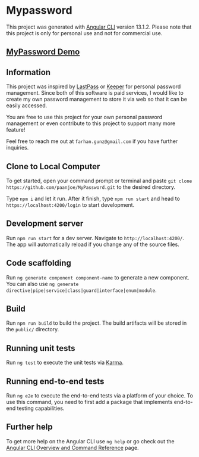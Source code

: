 # Mypassword

This project was generated with [Angular CLI](https://github.com/angular/angular-cli) version 13.1.2.
Please note that this project is only for personal use and not for commercial use.

## [MyPassword Demo](https://mypassword-e16e8.web.app/login)


## Information
This project was inspired by [LastPass](https://www.lastpass.com/) or [Keeper](https://www.keepersecurity.com/) for personal password management. Since both of this software is paid services, I would like to create my own password management to store it via web so that it can be easily accessed.

You are free to use this project for your own personal password management or even contribute to this project to support many more feature!

Feel free to reach me out at `farhan.gunz@gmail.com` if you have further inquiries.

## Clone to Local Computer
To get started, open your command prompt or terminal and paste `git clone https://github.com/paanjoe/MyPassword.git` to the desired directory.

Type `npm i` and let it run. After it finish, type `npm run start` and head to `https://localhost:4200/login` to start development.

## Development server

Run `npm run start` for a dev server. Navigate to `http://localhost:4200/`. The app will automatically reload if you change any of the source files.

## Code scaffolding

Run `ng generate component component-name` to generate a new component. You can also use `ng generate directive|pipe|service|class|guard|interface|enum|module`.

## Build

Run `npm run build` to build the project. The build artifacts will be stored in the `public/` directory.

## Running unit tests

Run `ng test` to execute the unit tests via [Karma](https://karma-runner.github.io).

## Running end-to-end tests

Run `ng e2e` to execute the end-to-end tests via a platform of your choice. To use this command, you need to first add a package that implements end-to-end testing capabilities.

## Further help

To get more help on the Angular CLI use `ng help` or go check out the [Angular CLI Overview and Command Reference](https://angular.io/cli) page.
